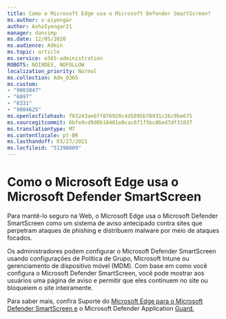 ```yaml
---
title: Como o Microsoft Edge usa o Microsoft Defender SmartScreen?
ms.author: v-aiyengar
author: AshaIyengar21
manager: dansimp
ms.date: 12/05/2020
ms.audience: Admin
ms.topic: article
ms.service: o365-administration
ROBOTS: NOINDEX, NOFOLLOW
localization_priority: Normal
ms.collection: Adm_O365
ms.custom:
- "9003847"
- "6897"
- "8331"
- "9004625"
ms.openlocfilehash: f03243ae6ff076920c4d5895b78931c26c9be675
ms.sourcegitcommit: 6bfe9cd9d0b18481e0cac6f1f5bc86ed7df31037
ms.translationtype: MT
ms.contentlocale: pt-BR
ms.lasthandoff: 03/27/2021
ms.locfileid: "51398609"
---
```

# <a name="how-microsoft-edge-uses-microsoft-defender-smartscreen"></a>Como o Microsoft Edge usa o Microsoft Defender SmartScreen

Para mantê-lo seguro na Web, o Microsoft Edge usa o Microsoft Defender SmartScreen como um sistema de aviso antecipado contra sites que perpetram ataques de phishing e distribuem malware por meio de ataques focados.

Os administradores podem configurar o Microsoft Defender SmartScreen usando configurações de Política de Grupo, Microsoft Intune ou gerenciamento de dispositivo móvel (MDM). Com base em como você configura o Microsoft Defender SmartScreen, você pode mostrar aos usuários uma página de aviso e permitir que eles continuem no site ou bloqueiem o site inteiramente.

Para saber mais, confira Suporte do [Microsoft Edge para o Microsoft Defender SmartScreen e](https://go.microsoft.com/fwlink/?linkid=2133081) o Microsoft Defender Application [Guard.](https://go.microsoft.com/fwlink/?linkid=2132839)